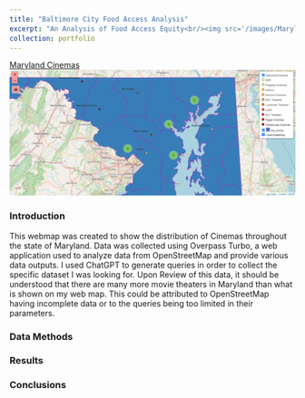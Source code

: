```yaml
---
title: "Baltimore City Food Access Analysis"
excerpt: "An Analysis of Food Access Equity<br/><img src='/images/MarylandCinemasWebmap-500x300.png'>"
collection: portfolio
---
```


[Maryland Cinemas<img src='/images/MarylandCinemasWebmap-500x300.png'>](https://kefauversam2023.github.io/portfolio/MarylandCinemasWebmap/#8/38.970/-74.724)
### Introduction
This webmap was created to show the distribution of Cinemas throughout the state of Maryland. Data was collected using Overpass Turbo, a web application used to analyze data from OpenStreetMap and provide various data outputs. I used ChatGPT to generate queries in order to collect the specific dataset I was looking for. Upon Review of this data, it should be understood that there are many more movie theaters in Maryland than what is shown on my web map. This could be attributed to OpenStreetMap having incomplete data or to the queries being too limited in their parameters.

### Data Methods

### Results

### Conclusions
